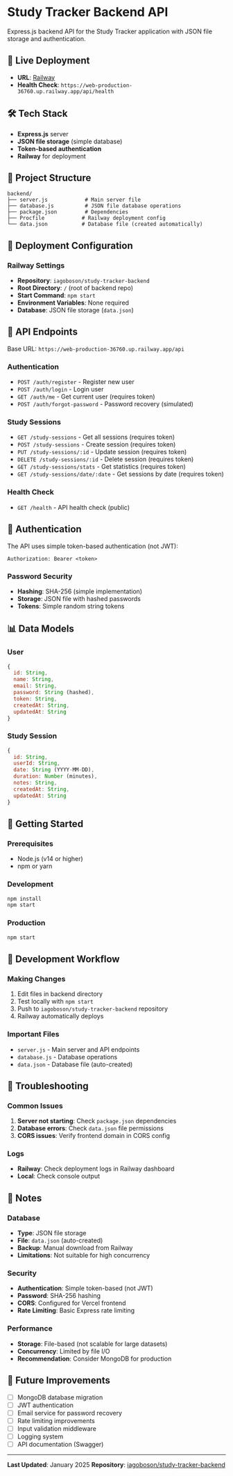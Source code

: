# Study Tracker Backend API

Express.js backend API for the Study Tracker application with JSON file storage and authentication.

## 🚀 Live Deployment

- **URL**: [Railway](https://web-production-36760.up.railway.app/api)
- **Health Check**: `https://web-production-36760.up.railway.app/api/health`

## 🛠️ Tech Stack

- **Express.js** server
- **JSON file storage** (simple database)
- **Token-based authentication**
- **Railway** for deployment

## 📁 Project Structure

```
backend/
├── server.js            # Main server file
├── database.js          # JSON file database operations
├── package.json         # Dependencies
├── Procfile            # Railway deployment config
└── data.json           # Database file (created automatically)
```

## 🔧 Deployment Configuration

### Railway Settings
- **Repository**: `iagoboson/study-tracker-backend`
- **Root Directory**: `/` (root of backend repo)
- **Start Command**: `npm start`
- **Environment Variables**: None required
- **Database**: JSON file storage (`data.json`)

## 🔗 API Endpoints

Base URL: `https://web-production-36760.up.railway.app/api`

### Authentication
- `POST /auth/register` - Register new user
- `POST /auth/login` - Login user
- `GET /auth/me` - Get current user (requires token)
- `POST /auth/forgot-password` - Password recovery (simulated)

### Study Sessions
- `GET /study-sessions` - Get all sessions (requires token)
- `POST /study-sessions` - Create session (requires token)
- `PUT /study-sessions/:id` - Update session (requires token)
- `DELETE /study-sessions/:id` - Delete session (requires token)
- `GET /study-sessions/stats` - Get statistics (requires token)
- `GET /study-sessions/date/:date` - Get sessions by date (requires token)

### Health Check
- `GET /health` - API health check (public)

## 🔐 Authentication

The API uses simple token-based authentication (not JWT):

```
Authorization: Bearer <token>
```

### Password Security
- **Hashing**: SHA-256 (simple implementation)
- **Storage**: JSON file with hashed passwords
- **Tokens**: Simple random string tokens

## 📊 Data Models

### User
```javascript
{
  id: String,
  name: String,
  email: String,
  password: String (hashed),
  token: String,
  createdAt: String,
  updatedAt: String
}
```

### Study Session
```javascript
{
  id: String,
  userId: String,
  date: String (YYYY-MM-DD),
  duration: Number (minutes),
  notes: String,
  createdAt: String,
  updatedAt: String
}
```

## 🚀 Getting Started

### Prerequisites
- Node.js (v14 or higher)
- npm or yarn

### Development
```bash
npm install
npm start
```

### Production
```bash
npm start
```

## 🔄 Development Workflow

### Making Changes
1. Edit files in backend directory
2. Test locally with `npm start`
3. Push to `iagoboson/study-tracker-backend` repository
4. Railway automatically deploys

### Important Files
- `server.js` - Main server and API endpoints
- `database.js` - Database operations
- `data.json` - Database file (auto-created)

## 🐛 Troubleshooting

### Common Issues
1. **Server not starting**: Check `package.json` dependencies
2. **Database errors**: Check `data.json` file permissions
3. **CORS issues**: Verify frontend domain in CORS config

### Logs
- **Railway**: Check deployment logs in Railway dashboard
- **Local**: Check console output

## 📝 Notes

### Database
- **Type**: JSON file storage
- **File**: `data.json` (auto-created)
- **Backup**: Manual download from Railway
- **Limitations**: Not suitable for high concurrency

### Security
- **Authentication**: Simple token-based (not JWT)
- **Password**: SHA-256 hashing
- **CORS**: Configured for Vercel frontend
- **Rate Limiting**: Basic Express rate limiting

### Performance
- **Storage**: File-based (not scalable for large datasets)
- **Concurrency**: Limited by file I/O
- **Recommendation**: Consider MongoDB for production

## 🔄 Future Improvements

- [ ] MongoDB database migration
- [ ] JWT authentication
- [ ] Email service for password recovery
- [ ] Rate limiting improvements
- [ ] Input validation middleware
- [ ] Logging system
- [ ] API documentation (Swagger)

---

**Last Updated**: January 2025
**Repository**: [iagoboson/study-tracker-backend](https://github.com/iagoboson/study-tracker-backend) 